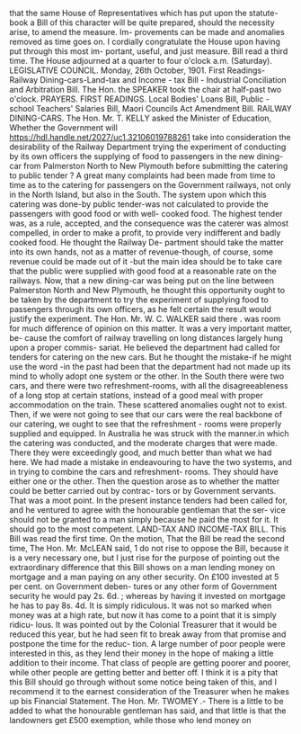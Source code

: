 that the same House of Representatives which has put upon the statute-book a Bill of this character will be quite prepared, should the necessity arise, to amend the measure. Im- provements can be made and anomalies removed as time goes on. I cordially congratulate the House upon having put through this most im- portant, useful, and just measure. Bill read a third time. The House adjourned at a quarter to four o'clock a.m. (Saturday). LEGISLATIVE COUNCIL. Monday, 26th October, 1901. First Readings-Railway Dining-cars-Land-tax and Income - tax Bill - Industrial Conciliation and Arbitration Bill. The Hon. the SPEAKER took the chair at half-past two o'clock. PRAYERS. FIRST READINGS. Local Bodies' Loans Bill, Public - school Teachers' Salaries Bill, Maori Councils Act Amendment Bill. RAILWAY DINING-CARS. The Hon. Mr. T. KELLY asked the Minister of Education, Whether the Government will https://hdl.handle.net/2027/uc1.32106019788261 take into consideration the desirability of the Railway Department trying the experiment of conducting by its own officers the supplying of food to passengers in the new dining-car from Palmerston North to New Plymouth before submitting the catering to public tender ? A great many complaints had been made from time to time as to the catering for passengers on the Government railways, not only in the North Island, but also in the South. The system upon which this catering was done-by public tender-was not calculated to provide the passengers with good food or with well- cooked food. The highest tender was, as a rule, accepted, and the consequence was the caterer was almost compelled, in order to make a profit, to provide very indifferent and badly cooked food. He thought the Railway De- partment should take the matter into its own hands, not as a matter of revenue-though, of course, some revenue could be made out of it -but the main idea should be to take care that the public were supplied with good food at a reasonable rate on the railways. Now, that a new dining-car was being put on the line between Palmerston North and New Plymouth, he thought this opportunity ought to be taken by the department to try the experiment of supplying food to passengers through its own officers, as he felt certain the result would justify the experiment. The Hon. Mr. W. C. WALKER said there . was room for much difference of opinion on this matter. It was a very important matter, be- cause the comfort of railway travelling on long distances largely hung upon a proper commis- sariat. He believed the department had called for tenders for catering on the new cars. But he thought the mistake-if he might use the word -in the past had been that the department had not made up its mind to wholly adopt one system or the other. In the South there were two cars, and there were two refreshment-rooms, with all the disagreeableness of a long stop at certain stations, instead of a good meal with proper accommodation on the train. These scattered anomalies ought not to exist. Then, if we were not going to see that our cars were the real backbone of our catering, we ought to see that the refreshment - rooms were properly supplied and equipped. In Australia he was struck with the manner.in which the catering was conducted, and the moderate charges that were made. There they were exceedingly good, and much better than what we had here. We had made a mistake in endeavouring to have the two systems, and in trying to combine the cars and refreshment- rooms. They should have either one or the other. Then the question arose as to whether the matter could be better carried out by contrac- tors or by Government servants. That was a moot point. In the present instance tenders had been called for, and he ventured to agree with the honourable gentleman that the ser- vice should not be granted to a man simply because he paid the most for it. It should go to the most competent. LAND-TAX AND INCOME-TAX BILL. This Bill was read the first time. On the motion, That the Bill be read the second time, The Hon. Mr. McLEAN said, 1 do not rise to oppose the Bill, because it is a very necessary one, but I just rise for the purpose of pointing out the extraordinary difference that this Bill shows on a man lending money on mortgage and a man paying on any other security. On £100 invested at 5 per cent. on Government deben- tures or any other form of Government security he would pay 2s. 6d. ; whereas by having it invested on mortgage he has to pay 8s. 4d. It is simply ridiculous. It was not so marked when money was at a high rate, but now it has come to a point that it is simply ridicu- lous. It was pointed out by the Colonial Treasurer that it would be reduced this year, but he had seen fit to break away from that promise and postpone the time for the reduc- tion. A large number of poor people were interested in this, as they lend their money in the hope of making a little addition to their income. That class of people are getting poorer and poorer, while other people are getting better and better off. I think it is a pity that this Bill should go through without some notice being taken of this, and I recommend it to the earnest consideration of the Treasurer when he makes up bis Financial Statement. The Hon. Mr. TWOMEY .- There is a little to be added to what the honourable gentleman has said, and that little is that the landowners get £500 exemption, while those who lend money on 